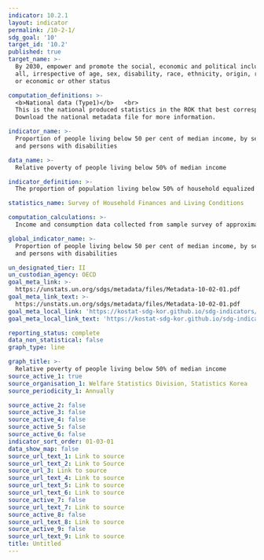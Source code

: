 ```yaml
---
indicator: 10.2.1
layout: indicator
permalink: /10-2-1/
sdg_goal: '10'
target_id: '10.2'
published: true
target_name: >-
  By 2030, empower and promote the social, economic and political inclusion of
  all, irrespective of age, sex, disability, race, ethnicity, origin, religion
  or economic or other status

computation_definitions: >-
  <b>National data (Type1)</b>   <br>
  This is the national produced statistics in the ROK that best corresponds to the definition of UN SDGs indicators. <br>
  Download the national metadata file for more information.

indicator_name: >-
  Proportion of people living below 50 per cent of median income, by sex, age
  and persons with disabilities

data_name: >-
  Relative poverty of people living below 50% of median income

indicator_definition: >-
  The proportion of population living below 50% of household equalized disposable income

statistics_name: Survey of Household Finances and Living Conditions 

computation_calculations: >-
  Income and consumption data collected from sample survey of approximately 20,000 households nationwide

global_indicator_name: >-
  Proportion of people living below 50 per cent of median income, by sex, age
  and persons with disabilities

un_designated_tier: II
un_custodian_agency: OECD
goal_meta_link: >-
  https://unstats.un.org/sdgs/metadata/files/Metadata-10-02-01.pdf   
goal_meta_link_text: >-
  https://unstats.un.org/sdgs/metadata/files/Metadata-10-02-01.pdf   
goal_meta_local_link: 'https://kostat-sdg-kor.github.io/sdg-indicators/public/data/Metadata-10-02-01_ENG.pdf'
goal_meta_local_link_text: 'https://kostat-sdg-kor.github.io/sdg-indicators/public/data/Metadata-10-02-01_ENG.pdf'

reporting_status: complete
data_non_statistical: false
graph_type: line

graph_title: >-
  Relative poverty of people living below 50% of median income
source_active_1: true
source_organisation_1: Welfare Statistics Division, Statistics Korea 
source_periodicity_1: Annually 

source_active_2: false
source_active_3: false
source_active_4: false
source_active_5: false
source_active_6: false
indicator_sort_order: 01-03-01
data_show_map: false
source_url_text_1: Link to source
source_url_text_2: Link to Source
source_url_3: Link to source
source_url_text_4: Link to source
source_url_text_5: Link to source
source_url_text_6: Link to source
source_active_7: false
source_url_text_7: Link to source
source_active_8: false
source_url_text_8: Link to source
source_active_9: false
source_url_text_9: Link to source
title: Untitled
---
```

